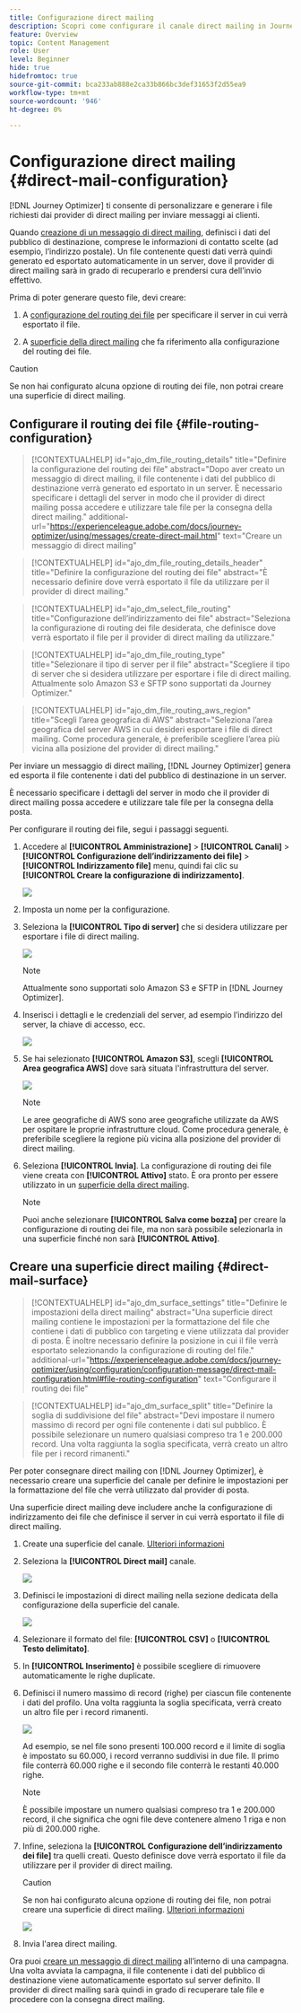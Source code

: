 ```yaml
---
title: Configurazione direct mailing
description: Scopri come configurare il canale direct mailing in Journey Optimizer
feature: Overview
topic: Content Management
role: User
level: Beginner
hide: true
hidefromtoc: true
source-git-commit: bca233ab888e2ca33b866bc3def31653f2d55ea9
workflow-type: tm+mt
source-wordcount: '946'
ht-degree: 0%

---
```


# Configurazione direct mailing {#direct-mail-configuration}

[!DNL Journey Optimizer] ti consente di personalizzare e generare i file richiesti dai provider di direct mailing per inviare messaggi ai clienti.

Quando [creazione di un messaggio di direct mailing](../messages/create-direct-mail.md), definisci i dati del pubblico di destinazione, comprese le informazioni di contatto scelte (ad esempio, l’indirizzo postale). Un file contenente questi dati verrà quindi generato ed esportato automaticamente in un server, dove il provider di direct mailing sarà in grado di recuperarlo e prendersi cura dell’invio effettivo.

Prima di poter generare questo file, devi creare:

1. A [configurazione del routing dei file](#file-routing-configuration) per specificare il server in cui verrà esportato il file.

1. A [superficie della direct mailing](#direct-mail-surface) che fa riferimento alla configurazione del routing dei file.

>[!CAUTION]
>
>Se non hai configurato alcuna opzione di routing dei file, non potrai creare una superficie di direct mailing.

## Configurare il routing dei file {#file-routing-configuration}

>[!CONTEXTUALHELP]
>id="ajo_dm_file_routing_details"
>title="Definire la configurazione del routing dei file"
>abstract="Dopo aver creato un messaggio di direct mailing, il file contenente i dati del pubblico di destinazione verrà generato ed esportato in un server. È necessario specificare i dettagli del server in modo che il provider di direct mailing possa accedere e utilizzare tale file per la consegna della direct mailing."
>additional-url="https://experienceleague.adobe.com/docs/journey-optimizer/using/messages/create-direct-mail.html" text="Creare un messaggio di direct mailing"

>[!CONTEXTUALHELP]
>id="ajo_dm_file_routing_details_header"
>title="Definire la configurazione del routing dei file"
>abstract="È necessario definire dove verrà esportato il file da utilizzare per il provider di direct mailing."

>[!CONTEXTUALHELP]
>id="ajo_dm_select_file_routing"
>title="Configurazione dell’indirizzamento dei file"
>abstract="Seleziona la configurazione di routing dei file desiderata, che definisce dove verrà esportato il file per il provider di direct mailing da utilizzare."

>[!CONTEXTUALHELP]
>id="ajo_dm_file_routing_type"
>title="Selezionare il tipo di server per il file"
>abstract="Scegliere il tipo di server che si desidera utilizzare per esportare i file di direct mailing. Attualmente solo Amazon S3 e SFTP sono supportati da Journey Optimizer."

>[!CONTEXTUALHELP]
>id="ajo_dm_file_routing_aws_region"
>title="Scegli l’area geografica di AWS"
>abstract="Seleziona l’area geografica del server AWS in cui desideri esportare i file di direct mailing. Come procedura generale, è preferibile scegliere l’area più vicina alla posizione del provider di direct mailing."

Per inviare un messaggio di direct mailing, [!DNL Journey Optimizer] genera ed esporta il file contenente i dati del pubblico di destinazione in un server.

È necessario specificare i dettagli del server in modo che il provider di direct mailing possa accedere e utilizzare tale file per la consegna della posta.

Per configurare il routing dei file, segui i passaggi seguenti.

1. Accedere al **[!UICONTROL Amministrazione]** > **[!UICONTROL Canali]** > **[!UICONTROL Configurazione dell’indirizzamento dei file]** > **[!UICONTROL Indirizzamento file]** menu, quindi fai clic su **[!UICONTROL Creare la configurazione di indirizzamento]**.

   ![](assets/file-routing-config-button.png)

1. Imposta un nome per la configurazione.

1. Seleziona la **[!UICONTROL Tipo di server]** che si desidera utilizzare per esportare i file di direct mailing.

   ![](assets/file-routing-config-type.png)

   >[!NOTE]
   >
   >Attualmente sono supportati solo Amazon S3 e SFTP in [!DNL Journey Optimizer].

1. Inserisci i dettagli e le credenziali del server, ad esempio l’indirizzo del server, la chiave di accesso, ecc.

   ![](assets/file-routing-config-sftp-details.png)

1. Se hai selezionato **[!UICONTROL Amazon S3]**, scegli **[!UICONTROL Area geografica AWS]** dove sarà situata l&#39;infrastruttura del server.

   ![](assets/file-routing-config-aws-region.png)

   >[!NOTE]
   >
   >Le aree geografiche di AWS sono aree geografiche utilizzate da AWS per ospitare le proprie infrastrutture cloud. Come procedura generale, è preferibile scegliere la regione più vicina alla posizione del provider di direct mailing.

1. Seleziona **[!UICONTROL Invia]**. La configurazione di routing dei file viene creata con **[!UICONTROL Attivo]** stato. È ora pronto per essere utilizzato in un [superficie della direct mailing](#direct-mail-surface).

   >[!NOTE]
   >
   >Puoi anche selezionare **[!UICONTROL Salva come bozza]** per creare la configurazione di routing dei file, ma non sarà possibile selezionarla in una superficie finché non sarà **[!UICONTROL Attivo]**.

## Creare una superficie direct mailing {#direct-mail-surface}

>[!CONTEXTUALHELP]
>id="ajo_dm_surface_settings"
>title="Definire le impostazioni della direct mailing"
>abstract="Una superficie direct mailing contiene le impostazioni per la formattazione del file che contiene i dati di pubblico con targeting e viene utilizzata dal provider di posta. È inoltre necessario definire la posizione in cui il file verrà esportato selezionando la configurazione di routing del file."
>additional-url="https://experienceleague.adobe.com/docs/journey-optimizer/using/configuration/configuration-message/direct-mail-configuration.html#file-routing-configuration" text="Configurare il routing dei file"

<!--
>[!CONTEXTUALHELP]
>id="ajo_dm_surface_sort"
>title="Define the sort order"
>abstract="If you select this option, the sort will be by profile ID, ascending or descending. If you unselect it, the sorting configuration defined when creating the direct mail message within a journey or a campaign."-->

>[!CONTEXTUALHELP]
>id="ajo_dm_surface_split"
>title="Definire la soglia di suddivisione del file"
>abstract="Devi impostare il numero massimo di record per ogni file contenente i dati sul pubblico. È possibile selezionare un numero qualsiasi compreso tra 1 e 200.000 record. Una volta raggiunta la soglia specificata, verrà creato un altro file per i record rimanenti."

Per poter consegnare direct mailing con [!DNL Journey Optimizer], è necessario creare una superficie del canale per definire le impostazioni per la formattazione del file che verrà utilizzato dal provider di posta.

Una superficie direct mailing deve includere anche la configurazione di indirizzamento dei file che definisce il server in cui verrà esportato il file di direct mailing.

1. Create una superficie del canale. [Ulteriori informazioni](channel-surfaces.md)

1. Seleziona la **[!UICONTROL Direct mail]** canale.

   ![](assets/surface-direct-mail-channel.png)

1. Definisci le impostazioni di direct mailing nella sezione dedicata della configurazione della superficie del canale.

   ![](assets/surface-direct-mail-settings.png)

1. Selezionare il formato del file: **[!UICONTROL CSV]** o **[!UICONTROL Testo delimitato]**.

1. In **[!UICONTROL Inserimento]** è possibile scegliere di rimuovere automaticamente le righe duplicate.

1. Definisci il numero massimo di record (righe) per ciascun file contenente i dati del profilo. Una volta raggiunta la soglia specificata, verrà creato un altro file per i record rimanenti.

   ![](assets/surface-direct-mail-split.png)

   Ad esempio, se nel file sono presenti 100.000 record e il limite di soglia è impostato su 60.000, i record verranno suddivisi in due file. Il primo file conterrà 60.000 righe e il secondo file conterrà le restanti 40.000 righe.

   >[!NOTE]
   >
   >È possibile impostare un numero qualsiasi compreso tra 1 e 200.000 record, il che significa che ogni file deve contenere almeno 1 riga e non più di 200.000 righe.

1. Infine, seleziona la **[!UICONTROL Configurazione dell’indirizzamento dei file]** tra quelli creati. Questo definisce dove verrà esportato il file da utilizzare per il provider di direct mailing.

   >[!CAUTION]
   >
   >Se non hai configurato alcuna opzione di routing dei file, non potrai creare una superficie di direct mailing. [Ulteriori informazioni](#file-routing-configuration)

   ![](assets/surface-direct-mail-file-routing.png)

1. Invia l&#39;area direct mailing.

Ora puoi [creare un messaggio di direct mailing](../messages/create-direct-mail.md) all’interno di una campagna. Una volta avviata la campagna, il file contenente i dati del pubblico di destinazione viene automaticamente esportato sul server definito. Il provider di direct mailing sarà quindi in grado di recuperare tale file e procedere con la consegna direct mailing.